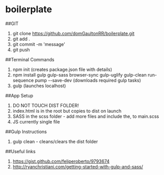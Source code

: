 # boilerplate

##GIT
1. git clone https://github.com/domGaultonRR/boilerplate.git
2. git add .
3. git commit -m 'message'
4. git push

##Terminal Commands
1. npm init (creates package.json file with details)
2. npm install gulp gulp-sass browser-sync gulp-uglify gulp-clean run-sequence pump --save-dev (downloads required gulp tasks)
3. gulp (launches localhost)

##App Setup
1. DO NOT TOUCH DIST FOLDER!
2. index.html is in the root but copies to dist on launch
3. SASS in the scss folder - add more files and include the, to main.scss
4. JS currently single file

##Gulp Instructions
1. gulp clean - cleans/clears the dist folder

##Useful links 
1. https://gist.github.com/feliperoberto/9793674
2. http://ryanchristiani.com/getting-started-with-gulp-and-sass/